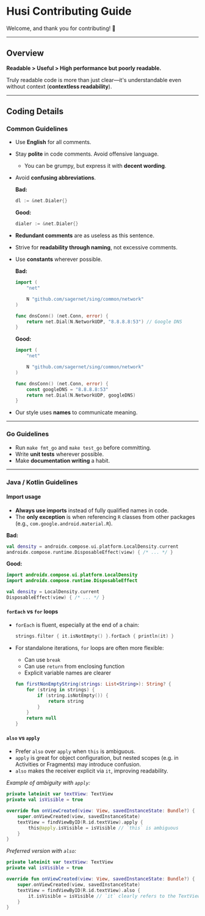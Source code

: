 # Husi Contributing Guide

Welcome, and thank you for contributing! 🎉

---

## Overview

**Readable > Useful > High performance but poorly readable.**

Truly readable code is more than just clear—it's understandable even without context (**contextless readability**).

---

## Coding Details

### Common Guidelines

* Use **English** for all comments.

* Stay **polite** in code comments. Avoid offensive language.

  * You can be grumpy, but express it with **decent wording**.

* Avoid **confusing abbreviations**.

  **Bad:**

  ```go
  dl := &net.Dialer{}
  ```

  **Good:**

  ```go
  dialer := &net.Dialer{}
  ```

* **Redundant comments** are as useless as this sentence.

* Strive for **readability through naming**, not excessive comments.

* Use **constants** wherever possible.

  **Bad:**

  ```go
  import (
      "net"

      N "github.com/sagernet/sing/common/network"
  )

  func dnsConn() (net.Conn, error) {
      return net.Dial(N.NetworkUDP, "8.8.8.8:53") // Google DNS
  }
  ```

  **Good:**

  ```go
  import (
      "net"

      N "github.com/sagernet/sing/common/network"
  )

  func dnsConn() (net.Conn, error) {
      const googleDNS = "8.8.8.8:53"
      return net.Dial(N.NetworkUDP, googleDNS)
  }
  ```

* Our style uses **names** to communicate meaning.

---

### Go Guidelines

* Run `make fmt_go` and `make test_go` before committing.
* Write **unit tests** wherever possible.
* Make **documentation writing** a habit.

---

### Java / Kotlin Guidelines

#### Import usage

* **Always use imports** instead of fully qualified names in code.
* The **only exception** is when referencing `R` classes from other packages (e.g., `com.google.android.material.R`).

**Bad:**

```kotlin
val density = androidx.compose.ui.platform.LocalDensity.current
androidx.compose.runtime.DisposableEffect(view) { /* ... */ }
```

**Good:**

```kotlin
import androidx.compose.ui.platform.LocalDensity
import androidx.compose.runtime.DisposableEffect

val density = LocalDensity.current
DisposableEffect(view) { /* ... */ }
```

#### `forEach` vs `for` loops

* `forEach` is fluent, especially at the end of a chain:

  ```kotlin
  strings.filter { it.isNotEmpty() }.forEach { println(it) }
  ```

* For standalone iterations, `for` loops are often more flexible:

  * Can use `break`
  * Can use `return` from enclosing function
  * Explicit variable names are clearer

  ```kotlin
  fun firstNonEmptyString(strings: List<String>): String? {
      for (string in strings) {
          if (string.isNotEmpty()) {
              return string
          }
      }
      return null
  }
  ```

#### `also` vs `apply`

* Prefer `also` over `apply` when `this` is ambiguous.
* `apply` is great for object configuration, but nested scopes (e.g. in Activities or Fragments) may introduce confusion.
* `also` makes the receiver explicit via `it`, improving readability.

*Example of ambiguity with `apply`:*

```kotlin
private lateinit var textView: TextView
private val isVisible = true

override fun onViewCreated(view: View, savedInstanceState: Bundle?) {
    super.onViewCreated(view, savedInstanceState)
    textView = findViewByID(R.id.textView).apply {
        this@apply.isVisible = isVisible // `this` is ambiguous
    }
}
```

*Preferred version with `also`:*

```kotlin
private lateinit var textView: TextView
private val isVisible = true

override fun onViewCreated(view: View, savedInstanceState: Bundle?) {
    super.onViewCreated(view, savedInstanceState)
    textView = findViewByID(R.id.textView).also {
        it.isVisible = isVisible // `it` clearly refers to the TextView
    }
}
```
